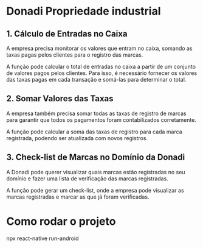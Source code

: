 # Donadi Propriedade industrial

## 1. Cálculo de Entradas no Caixa
A empresa precisa monitorar os valores que entram no caixa, somando as taxas pagas pelos clientes para o registro das marcas.

A função pode calcular o total de entradas no caixa a partir de um conjunto de valores pagos pelos clientes.
Para isso, é necessário fornecer os valores das taxas pagas em cada transação e somá-las para determinar o total.

## 2. Somar Valores das Taxas
A empresa também precisa somar todas as taxas de registro de marcas para garantir que todos os pagamentos foram contabilizados corretamente.

A função pode calcular a soma das taxas de registro para cada marca registrada, podendo ser atualizada com novos registros.

## 3. Check-list de Marcas no Domínio da Donadi
A Donadi pode querer visualizar quais marcas estão registradas no seu domínio e fazer uma lista de verificação das marcas registradas.

A função pode gerar um check-list, onde a empresa pode visualizar as marcas registradas e marcar as que já foram verificadas.


# Como rodar o projeto

npx react-native run-android  